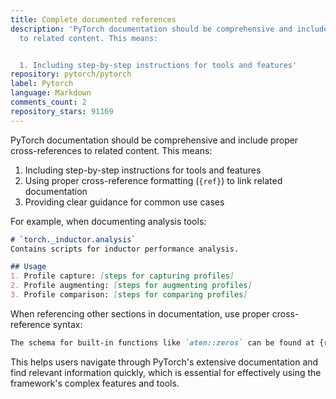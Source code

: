 ```yaml
---
title: Complete documented references
description: 'PyTorch documentation should be comprehensive and include proper cross-references
  to related content. This means:


  1. Including step-by-step instructions for tools and features'
repository: pytorch/pytorch
label: Pytorch
language: Markdown
comments_count: 2
repository_stars: 91169
---
```


PyTorch documentation should be comprehensive and include proper cross-references to related content. This means:

1. Including step-by-step instructions for tools and features
2. Using proper cross-reference formatting (`{ref}`) to link related documentation
3. Providing clear guidance for common use cases

For example, when documenting analysis tools:
```markdown
# `torch._inductor.analysis`
Contains scripts for inductor performance analysis.

## Usage
1. Profile capture: [steps for capturing profiles]
2. Profile augmenting: [steps for augmenting profiles]
3. Profile comparison: [steps for comparing profiles]
```

When referencing other sections in documentation, use proper cross-reference syntax:
```markdown
The schema for built-in functions like `aten::zeros` can be found at {ref}`builtin functions`.
```

This helps users navigate through PyTorch's extensive documentation and find relevant information quickly, which is essential for effectively using the framework's complex features and tools.

